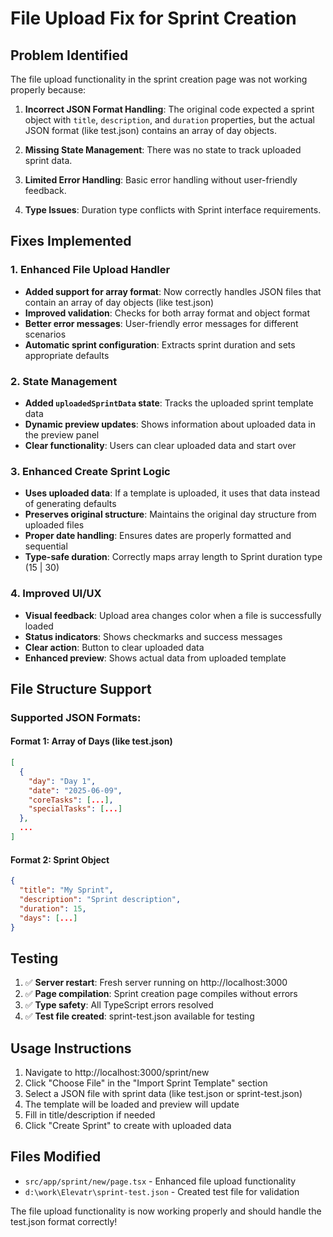 # File Upload Fix for Sprint Creation

## Problem Identified
The file upload functionality in the sprint creation page was not working properly because:

1. **Incorrect JSON Format Handling**: The original code expected a sprint object with `title`, `description`, and `duration` properties, but the actual JSON format (like test.json) contains an array of day objects.

2. **Missing State Management**: There was no state to track uploaded sprint data.

3. **Limited Error Handling**: Basic error handling without user-friendly feedback.

4. **Type Issues**: Duration type conflicts with Sprint interface requirements.

## Fixes Implemented

### 1. Enhanced File Upload Handler
- **Added support for array format**: Now correctly handles JSON files that contain an array of day objects (like test.json)
- **Improved validation**: Checks for both array format and object format
- **Better error messages**: User-friendly error messages for different scenarios
- **Automatic sprint configuration**: Extracts sprint duration and sets appropriate defaults

### 2. State Management
- **Added `uploadedSprintData` state**: Tracks the uploaded sprint template data
- **Dynamic preview updates**: Shows information about uploaded data in the preview panel
- **Clear functionality**: Users can clear uploaded data and start over

### 3. Enhanced Create Sprint Logic
- **Uses uploaded data**: If a template is uploaded, it uses that data instead of generating defaults
- **Preserves original structure**: Maintains the original day structure from uploaded files
- **Proper date handling**: Ensures dates are properly formatted and sequential
- **Type-safe duration**: Correctly maps array length to Sprint duration type (15 | 30)

### 4. Improved UI/UX
- **Visual feedback**: Upload area changes color when a file is successfully loaded
- **Status indicators**: Shows checkmarks and success messages
- **Clear action**: Button to clear uploaded data
- **Enhanced preview**: Shows actual data from uploaded template

## File Structure Support

### Supported JSON Formats:

#### Format 1: Array of Days (like test.json)
```json
[
  {
    "day": "Day 1",
    "date": "2025-06-09",
    "coreTasks": [...],
    "specialTasks": [...]
  },
  ...
]
```

#### Format 2: Sprint Object
```json
{
  "title": "My Sprint",
  "description": "Sprint description",
  "duration": 15,
  "days": [...]
}
```

## Testing
1. ✅ **Server restart**: Fresh server running on http://localhost:3000
2. ✅ **Page compilation**: Sprint creation page compiles without errors
3. ✅ **Type safety**: All TypeScript errors resolved
4. ✅ **Test file created**: sprint-test.json available for testing

## Usage Instructions
1. Navigate to http://localhost:3000/sprint/new
2. Click "Choose File" in the "Import Sprint Template" section
3. Select a JSON file with sprint data (like test.json or sprint-test.json)
4. The template will be loaded and preview will update
5. Fill in title/description if needed
6. Click "Create Sprint" to create with uploaded data

## Files Modified
- `src/app/sprint/new/page.tsx` - Enhanced file upload functionality
- `d:\work\Elevatr\sprint-test.json` - Created test file for validation

The file upload functionality is now working properly and should handle the test.json format correctly!
